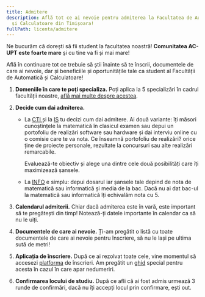 ```yaml
---
title: Admitere
description: Află tot ce ai nevoie pentru admiterea la Facultatea de Automatică
  și Calculatoare din Timișoara!
fullPath: licenta/admitere
---
```

Ne bucurăm că dorești să fii student la facultatea noastră! **Comunitatea AC-UPT este foarte mare** și cu tine va fi și mai mare!

Află în continuare tot ce trebuie să știi înainte să te înscrii, documentele de care ai nevoie, dar și beneficiile și oportunitățile tale ca student al Facultății de Automatică și Calculatoare!

1. **Domeniile în care te poți specializa.** Poți aplica la 5 specializări în cadrul facultății noastre, [află mai multe despre acestea](/licenta/admitere/specializari).
2. **Decide cum dai admiterea.**

   * La [CTI ](/licenta/admitere/specializari/calculatoare-si-tehnologia-informatiei/)și la [IS](/licenta/admitere/specializari/ingineria-sistemelor/) tu decizi cum dai admitere. Ai două variante: îți măsori cunoștințele la matematică în clasicul examen sau depui un portofoliu de realizări software sau hardware și dai interviu online cu o comisie care te va nota. Ce înseamnă portofoliu de realizări? orice ține de proiecte personale, rezultate la concursuri sau alte realizări remarcabile.

     Evaluează-te obiectiv și alege una dintre cele două posibilități care îți maximizează șansele.
   * La [INFO](/licenta/admitere/specializari/informatica/) e simplu: depui dosarul iar șansele tale depind de nota de matematică sau informatică și media de la bac. Dacă nu ai dat bac-ul la matematică sau informatică îți echivalăm nota cu 5.

   <Attachment label="Modalitățile de admitere" internal="licenta/admitere/modalitatile-de-admitere"></Attachment>
3. **Calendarul admiterii.** Chiar dacă admiterea este în vară, este important să te pregătești din timp! Notează-ți datele importante în calendar ca să nu le uiți.

   <Attachment label="Calendarul admiterii" internal="licenta/admitere/calendarul-admiterii"></Attachment>
4. **Documentele de care ai nevoie.** Ți-am pregătit o listă cu toate documentele de care ai nevoie pentru înscriere, să nu le lași pe ultima sută de metri!

   <Attachment label="Lista de documente" internal="licenta/admitere/documente-necesare"></Attachment>
5. **Aplicația de înscriere.** După ce ai rezolvat toate cele, vine momentul să accesezi [platforma](https://enroll.upt.ro/) de înscrieri. Am pregătit un [ghid](https://www.youtube.com/watch?v=tLCmCk3mUQg) special pentru acesta în cazul în care apar nedumeriri.
6. **Confirmarea locului de studiu.** După ce afli că ai fost admis urmează 3 runde de confirmări, dacă nu îți accepți locul prin confirmare, ești out.